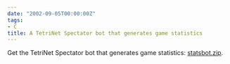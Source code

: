 ```yaml
---
date: "2002-09-05T00:00:00Z"
tags:
- C
title: A TetriNet Spectator bot that generates game statistics
---
```

Get the TetriNet Spectator bot that generates game statistics: [statsbot.zip](http://www.timvw.be/wp-content/code/c/statsbot.zip).
